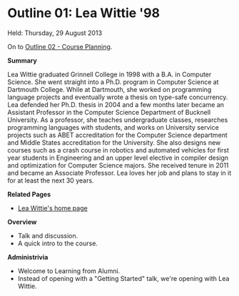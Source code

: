 Outline 01: Lea Wittie '98
==========================

Held: Thursday, 29 August 2013

On to [Outline 02 - Course Planning](outline.02.html).

**Summary**

Lea Wittie graduated Grinnell College in 1998 with a B.A. in Computer
Science. She went straight into a Ph.D. program in Computer Science at
Dartmouth College. While at Dartmouth, she worked on programming language
projects and eventually wrote a thesis on type-safe concurrency. Lea
defended her Ph.D. thesis in 2004 and a few months later became an
Assistant Professor in the Computer Science Department of Bucknell
University. As a professor, she teaches undergraduate classes, researches
programming languages with students, and works on University service
projects such as ABET accreditation for the Computer Science department
and Middle States accreditation for the University. She also designs
new courses such as a crash course in robotics and automated vehicles
for first year students in Engineering and an upper level elective
in compiler design and optimization for Computer Science majors. She
received tenure in 2011 and became an Associate Professor. Lea loves
her job and plans to stay in it for at least the next 30 years.


**Related Pages**

* [Lea Wittie's home page](http://www.eg.bucknell.edu/~lwittie/)

**Overview**

* Talk and discussion.
* A quick intro to the course.

**Administrivia**

* Welcome to Learning from Alumni.
* Instead of opening with a "Getting Started" talk, we're opening with
  Lea Wittie.


